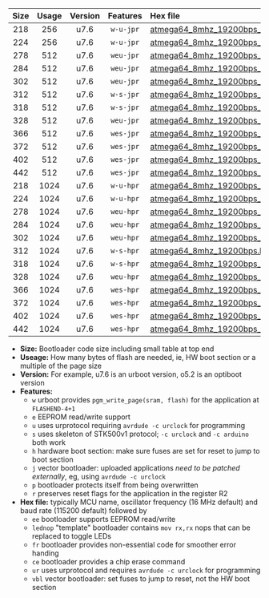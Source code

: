 |Size|Usage|Version|Features|Hex file|
|:-:|:-:|:-:|:-:|:--|
|218|256|u7.6|`w-u-jpr`|[atmega64_8mhz_19200bps_ur_vbl.hex](https://raw.githubusercontent.com/stefanrueger/urboot/main//atmega64_8mhz_19200bps_ur_vbl.hex)|
|224|256|u7.6|`w-u-jpr`|[atmega64_8mhz_19200bps_lednop_ur_vbl.hex](https://raw.githubusercontent.com/stefanrueger/urboot/main//atmega64_8mhz_19200bps_lednop_ur_vbl.hex)|
|278|512|u7.6|`weu-jpr`|[atmega64_8mhz_19200bps_ee_ur_vbl.hex](https://raw.githubusercontent.com/stefanrueger/urboot/main//atmega64_8mhz_19200bps_ee_ur_vbl.hex)|
|284|512|u7.6|`weu-jpr`|[atmega64_8mhz_19200bps_ee_lednop_ur_vbl.hex](https://raw.githubusercontent.com/stefanrueger/urboot/main//atmega64_8mhz_19200bps_ee_lednop_ur_vbl.hex)|
|302|512|u7.6|`weu-jpr`|[atmega64_8mhz_19200bps_ee_lednop_fr_ur_vbl.hex](https://raw.githubusercontent.com/stefanrueger/urboot/main//atmega64_8mhz_19200bps_ee_lednop_fr_ur_vbl.hex)|
|312|512|u7.6|`w-s-jpr`|[atmega64_8mhz_19200bps_vbl.hex](https://raw.githubusercontent.com/stefanrueger/urboot/main//atmega64_8mhz_19200bps_vbl.hex)|
|318|512|u7.6|`w-s-jpr`|[atmega64_8mhz_19200bps_lednop_vbl.hex](https://raw.githubusercontent.com/stefanrueger/urboot/main//atmega64_8mhz_19200bps_lednop_vbl.hex)|
|328|512|u7.6|`weu-jpr`|[atmega64_8mhz_19200bps_ee_lednop_fr_ce_ur_vbl.hex](https://raw.githubusercontent.com/stefanrueger/urboot/main//atmega64_8mhz_19200bps_ee_lednop_fr_ce_ur_vbl.hex)|
|366|512|u7.6|`wes-jpr`|[atmega64_8mhz_19200bps_ee_vbl.hex](https://raw.githubusercontent.com/stefanrueger/urboot/main//atmega64_8mhz_19200bps_ee_vbl.hex)|
|372|512|u7.6|`wes-jpr`|[atmega64_8mhz_19200bps_ee_lednop_vbl.hex](https://raw.githubusercontent.com/stefanrueger/urboot/main//atmega64_8mhz_19200bps_ee_lednop_vbl.hex)|
|402|512|u7.6|`wes-jpr`|[atmega64_8mhz_19200bps_ee_lednop_fr_vbl.hex](https://raw.githubusercontent.com/stefanrueger/urboot/main//atmega64_8mhz_19200bps_ee_lednop_fr_vbl.hex)|
|442|512|u7.6|`wes-jpr`|[atmega64_8mhz_19200bps_ee_lednop_fr_ce_vbl.hex](https://raw.githubusercontent.com/stefanrueger/urboot/main//atmega64_8mhz_19200bps_ee_lednop_fr_ce_vbl.hex)|
|218|1024|u7.6|`w-u-hpr`|[atmega64_8mhz_19200bps_ur.hex](https://raw.githubusercontent.com/stefanrueger/urboot/main//atmega64_8mhz_19200bps_ur.hex)|
|224|1024|u7.6|`w-u-hpr`|[atmega64_8mhz_19200bps_lednop_ur.hex](https://raw.githubusercontent.com/stefanrueger/urboot/main//atmega64_8mhz_19200bps_lednop_ur.hex)|
|278|1024|u7.6|`weu-hpr`|[atmega64_8mhz_19200bps_ee_ur.hex](https://raw.githubusercontent.com/stefanrueger/urboot/main//atmega64_8mhz_19200bps_ee_ur.hex)|
|284|1024|u7.6|`weu-hpr`|[atmega64_8mhz_19200bps_ee_lednop_ur.hex](https://raw.githubusercontent.com/stefanrueger/urboot/main//atmega64_8mhz_19200bps_ee_lednop_ur.hex)|
|302|1024|u7.6|`weu-hpr`|[atmega64_8mhz_19200bps_ee_lednop_fr_ur.hex](https://raw.githubusercontent.com/stefanrueger/urboot/main//atmega64_8mhz_19200bps_ee_lednop_fr_ur.hex)|
|312|1024|u7.6|`w-s-hpr`|[atmega64_8mhz_19200bps.hex](https://raw.githubusercontent.com/stefanrueger/urboot/main//atmega64_8mhz_19200bps.hex)|
|318|1024|u7.6|`w-s-hpr`|[atmega64_8mhz_19200bps_lednop.hex](https://raw.githubusercontent.com/stefanrueger/urboot/main//atmega64_8mhz_19200bps_lednop.hex)|
|328|1024|u7.6|`weu-hpr`|[atmega64_8mhz_19200bps_ee_lednop_fr_ce_ur.hex](https://raw.githubusercontent.com/stefanrueger/urboot/main//atmega64_8mhz_19200bps_ee_lednop_fr_ce_ur.hex)|
|366|1024|u7.6|`wes-hpr`|[atmega64_8mhz_19200bps_ee.hex](https://raw.githubusercontent.com/stefanrueger/urboot/main//atmega64_8mhz_19200bps_ee.hex)|
|372|1024|u7.6|`wes-hpr`|[atmega64_8mhz_19200bps_ee_lednop.hex](https://raw.githubusercontent.com/stefanrueger/urboot/main//atmega64_8mhz_19200bps_ee_lednop.hex)|
|402|1024|u7.6|`wes-hpr`|[atmega64_8mhz_19200bps_ee_lednop_fr.hex](https://raw.githubusercontent.com/stefanrueger/urboot/main//atmega64_8mhz_19200bps_ee_lednop_fr.hex)|
|442|1024|u7.6|`wes-hpr`|[atmega64_8mhz_19200bps_ee_lednop_fr_ce.hex](https://raw.githubusercontent.com/stefanrueger/urboot/main//atmega64_8mhz_19200bps_ee_lednop_fr_ce.hex)|

- **Size:** Bootloader code size including small table at top end
- **Useage:** How many bytes of flash are needed, ie, HW boot section or a multiple of the page size
- **Version:** For example, u7.6 is an urboot version, o5.2 is an optiboot version
- **Features:**
  + `w` urboot provides `pgm_write_page(sram, flash)` for the application at `FLASHEND-4+1`
  + `e` EEPROM read/write support
  + `u` uses urprotocol requiring `avrdude -c urclock` for programming
  + `s` uses skeleton of STK500v1 protocol; `-c urclock` and `-c arduino` both work
  + `h` hardware boot section: make sure fuses are set for reset to jump to boot section
  + `j` vector bootloader: uploaded applications *need to be patched externally*, eg, using `avrdude -c urclock`
  + `p` bootloader protects itself from being overwritten
  + `r` preserves reset flags for the application in the register R2
- **Hex file:** typically MCU name, oscillator frequency (16 MHz default) and baud rate (115200 default) followed by
  + `ee` bootloader supports EEPROM read/write
  + `lednop` "template" bootloader contains `mov rx,rx` nops that can be replaced to toggle LEDs
  + `fr` bootloader provides non-essential code for smoother error handing
  + `ce` bootloader provides a chip erase command
  + `ur` uses urprotocol and requires `avrdude -c urclock` for programming
  + `vbl` vector bootloader: set fuses to jump to reset, not the HW boot section
